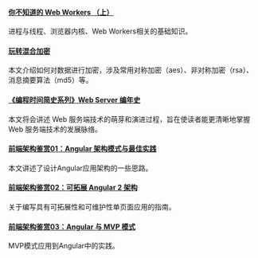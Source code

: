 #### [你不知道的 Web Workers （上）](https://mp.weixin.qq.com/s/TySnUI3IJcY43dcnbtsO0w)
进程与线程、浏览器内核、Web Workers相关的基础知识。

#### [玩转混合加密](https://mp.weixin.qq.com/s/i_Clg5kmTBwcFoSUNO-naQ)
本文介绍如何对数据进行加密，涉及常用对称加密（aes）、非对称加密（rsa）、消息摘要算法（md5）等。

#### [《编程时间简史系列》Web Server 编年史](https://segmentfault.com/a/1190000023050141)
本文将会讲述 Web 服务端技术的萌芽和演进过程，旨在使读者能更清晰地掌握 Web 服务端技术的发展脉络。

#### [前端架构鉴赏01：Angular 架构模式与最佳实践](https://mp.weixin.qq.com/s/gz98PLI4ne1-AAa-MMC6aw)
本文讲述了设计Angular应用架构的一些思路。

#### [前端架构鉴赏02：可拓展 Angular 2 架构](https://mp.weixin.qq.com/s/4bd-xkyus-tNuylTBm_tGw)
关于编写具有可拓展性和可维护性单页面应用的指南。

#### [前端架构鉴赏03：Angular 与 MVP 模式](https://mp.weixin.qq.com/s/7uYxFxbvcZS4wjbWPVmGpg)
MVP模式应用到Angular中的实践。